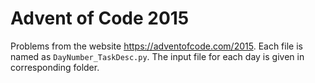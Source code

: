 # Advent of Code 2015

Problems from the website <https://adventofcode.com/2015>. Each file is named as `DayNumber_TaskDesc.py`. The input file for each day is given in corresponding folder. 